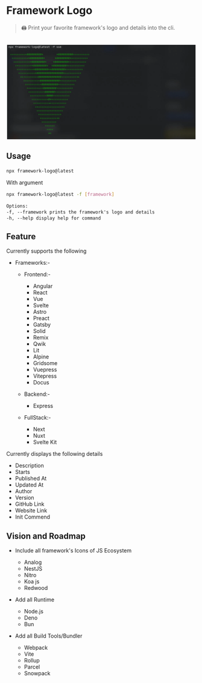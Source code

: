 # Framework Logo

> :printer: Print your favorite framework's logo and details into the cli.

<p align="center">
    <br>
    <img src="assets/screenshot.webp" width="500">
    <br>
</p>

## Usage

```sh
npx framework-logo@latest
```

With argument

```sh
npx framework-logo@latest -f [framework]

```

    Options:
    -f, --framework prints the framework's logo and details
    -h, --help display help for command

## Feature

Currently supports the following

- Frameworks:-

  - Frontend:-

    - Angular
    - React
    - Vue
    - Svelte
    - Astro
    - Preact
    - Gatsby
    - Solid
    - Remix
    - Qwik
    - Lit
    - Alpine
    - Gridsome
    - Vuepress
    - Vitepress
    - Docus

  - Backend:-

    - Express

  - FullStack:-
    - Next
    - Nuxt
    - Svelte Kit

Currently displays the following details

- Description
- Starts
- Published At
- Updated At
- Author
- Version
- GitHub Link
- Website Link
- Init Commend

## Vision and Roadmap

- Include all framework's Icons of JS Ecosystem

  - Analog
  - NestJS
  - Nitro
  - Koa js
  - Redwood

- Add all Runtime
  - Node.js
  - Deno
  - Bun
- Add all Build Tools/Bundler
  - Webpack
  - Vite
  - Rollup
  - Parcel
  - Snowpack
